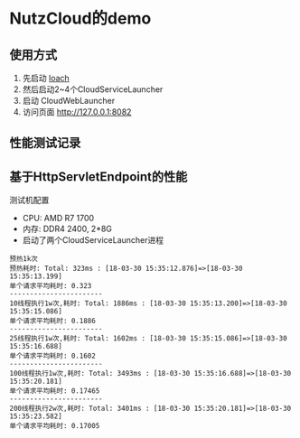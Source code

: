 # NutzCloud的demo

## 使用方式

1. 先启动 [loach](https://github.com/nutzam/loach)
2. 然后启动2~4个CloudServiceLauncher
3. 启动 CloudWebLauncher
4. 访问页面 http://127.0.0.1:8082

## 性能测试记录

## 基于HttpServletEndpoint的性能

测试机配置

- CPU: AMD R7 1700
- 内存: DDR4 2400, 2*8G
- 启动了两个CloudServiceLauncher进程

```
预热1k次
预热耗时: Total: 323ms : [18-03-30 15:35:12.876]=>[18-03-30 15:35:13.199]
单个请求平均耗时: 0.323
-----------------------
10线程执行1w次,耗时: Total: 1886ms : [18-03-30 15:35:13.200]=>[18-03-30 15:35:15.086]
单个请求平均耗时: 0.1886
-----------------------
25线程执行1w次,耗时: Total: 1602ms : [18-03-30 15:35:15.086]=>[18-03-30 15:35:16.688]
单个请求平均耗时: 0.1602
-----------------------
100线程执行1w次,耗时: Total: 3493ms : [18-03-30 15:35:16.688]=>[18-03-30 15:35:20.181]
单个请求平均耗时: 0.17465
-----------------------
200线程执行2w次,耗时: Total: 3401ms : [18-03-30 15:35:20.181]=>[18-03-30 15:35:23.582]
单个请求平均耗时: 0.17005
```